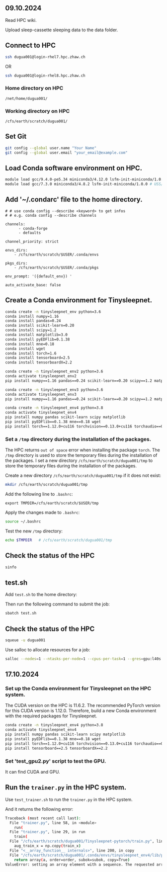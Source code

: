 ## 09.10.2024

Read HPC wiki. 

Upload sleep-cassette sleeping data to the data folder.

## Connect to HPC

```bash
ssh dugua001@login-rhel7.hpc.zhaw.ch
```
OR
```bash
ssh dugua001@login-rhel8.hpc.zhaw.ch
```

### Home directory on HPC
```
/net/home/dugua001/
```
### Working directory on HPC
```
/cfs/earth/scratch/dugua001/
```


## Set Git

```bash
git config --global user.name "Your Name"
git config --global user.email "your_email@example.com"
```

## Load Conda software environment on HPC.

```bash
module load gcc/9.4.0-pe5.34 miniconda3/4.12.0 lsfm-init-miniconda/1.0.0 # Load in USS/2022: 4.12.0 (GCC 9.4.0-pe5.34) 
module load gcc/7.3.0 miniconda3/4.8.2 lsfm-init-miniconda/1.0.0 # USS/2020: 4.8.2 (GCC 7.3.0)
```
## Add '~/.condarc' file to the home directory.

```~/.condarc
# # use conda config --describe <keyword> to get infos
# # e.g. conda config --describe channels

channels:
      - conda-forge
      - defaults

channel_priority: strict

envs_dirs:
    - /cfs/earth/scratch/$USER/.conda/envs

pkgs_dirs:
    - /cfs/earth/scratch/$USER/.conda/pkgs

env_prompt: '({default_env}) '

auto_activate_base: false

```

## Create a Conda environment for Tinysleepnet.

```bash
conda create -n tinysleepnet_env python=3.6
conda install numpy=1.16
conda install pandas=0.24
conda install scikit-learn=0.20
conda install scipy=1.2
conda install matplotlib=3.0
conda install pyEDFlib=0.1.38
conda install mne=0.18
conda install wget
conda install torch=1.6
conda install tensorboard=2.5
conda install tensorboardX=2.2

```

```bash
conda create -n tinysleepnet_env2 python=3.6
conda activate tinysleepnet_env2
pip install numpy==1.16 pandas==0.24 scikit-learn==0.20 scipy==1.2 matplotlib==3.0 pyEDFlib==0.1.38 mne==0.18 wget torch==1.6 tensorboard==2.5 tensorboardX==2.2
```

```bash
conda create -n tinysleepnet_env3 python=3.6
conda activate tinysleepnet_env3
pip install numpy==1.16 pandas==0.24 scikit-learn==0.20 scipy==1.2 matplotlib==3.0 pyEDFlib==0.1.38 mne==0.18 wget torch==1.6 tensorboard==2.5 tensorboardX==2.2
```


```bash
conda create -n tinysleepnet_env4 python=3.8
conda activate tinysleepnet_env4
pip install numpy pandas scikit-learn scipy matplotlib 
pip install pyEDFlib==0.1.38 mne==0.18 wget 
pip install torch==1.12.0+cu116 torchvision==0.13.0+cu116 torchaudio==0.12.0 --extra-index-url https://download.pytorch.org/whl/cu116
```




### Set a `/tmp` directory during the installation of the packages.

The HPC returns `out of space` error when installing the package `torch`. The `/tmp` directory is used to store the temporary files during the installation of the packages. I set a new directory `/cfs/earth/scratch/dugua001/tmp` to store the temporary files during the installation of the packages.

Create a new directory `/cfs/earth/scratch/dugua001/tmp` if it does not exist:
```bash
mkdir /cfs/earth/scratch/dugua001/tmp
```

Add the following line to `.bashrc`:
```
export TMPDIR=/cfs/earth/scratch/$USER/tmp
```

Apply the changes made to `.bashrc`:
```bash
source ~/.bashrc
```

Test the new `/tmp` directory:
```bash
echo $TMPDIR   # /cfs/earth/scratch/dugua001/tmp
```
## Check the status of the HPC
   
   ```bash
   sinfo
   ```


## test.sh

Add `test.sh` to the home directory:

Then run the following command to submit the job:
```bash
sbatch test.sh
```

## Check the status of the HPC
   
   ```bash
   squeue -u dugua001
   ```


Use salloc to allocate resources for a job:
```bash
salloc --nodes=1 --ntasks-per-node=1 --cpus-per-task=1 --gres=gpu:l40s:1 --time=01:30:00 --partition=earth-4 --constraint=rhel8
```

## 17.10.2024

### Set up the Conda environment for Tinysleepnet on the HPC system.
The CUDA version on the HPC is 11.6.2. The recommended PyTorch version for this CUDA version is 1.12.0. Therefore, build a new Conda environment with the required packages for Tinysleepnet.

```bash
conda create -n tinysleepnet_env4 python=3.8
conda activate tinysleepnet_env4
pip install numpy pandas scikit-learn scipy matplotlib 
pip install pyEDFlib==0.1.38 mne==0.18 wget 
pip install torch==1.12.0+cu116 torchvision==0.13.0+cu116 torchaudio==0.12.0 --extra-index-url https://download.pytorch.org/whl/cu116
pip install tensorboard==2.5 tensorboardX==2.2
```
### Set 'test_gpu2.py' script to test the GPU.

It can find CUDA and GPU. 


## Run the `trainer.py` in the HPC system.

Use `test_trainer.sh` to run the `trainer.py` in the HPC system.

And it returns the following error:

```bash
Traceback (most recent call last):
  File "trainer.py", line 58, in <module>
    run(
  File "trainer.py", line 29, in run
    train(
  File "/cfs/earth/scratch/dugua001/Tinysleepnet-pytorch/train.py", line 152, in train
    aug_train_x = np.copy(train_x)
  File "<__array_function__ internals>", line 200, in copy
  File "/cfs/earth/scratch/dugua001/.conda/envs/tinysleepnet_env4/lib/python3.8/site-packages/numpy/lib/function_base.py", line 960, in copy
    return array(a, order=order, subok=subok, copy=True)
ValueError: setting an array element with a sequence. The requested array has an inhomogeneous shape after 1 dimensions. The detected shape was (33,) + inhomogeneous part.
```



